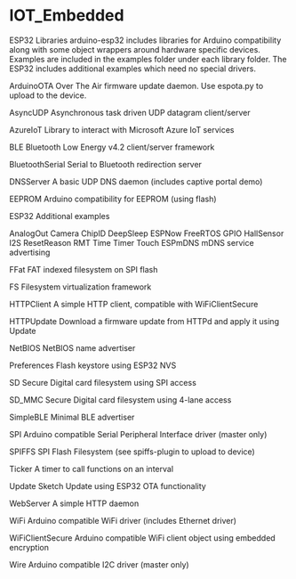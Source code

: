 # IOT_Embedded
ESP32 Libraries
arduino-esp32 includes libraries for Arduino compatibility along with some object wrappers around hardware specific devices. Examples are included in the examples folder under each library folder. The ESP32 includes additional examples which need no special drivers.

ArduinoOTA
Over The Air firmware update daemon. Use espota.py to upload to the device.

AsyncUDP
Asynchronous task driven UDP datagram client/server

AzureIoT
Library to interact with Microsoft Azure IoT services

BLE
Bluetooth Low Energy v4.2 client/server framework

BluetoothSerial
Serial to Bluetooth redirection server

DNSServer
A basic UDP DNS daemon (includes captive portal demo)

EEPROM
Arduino compatibility for EEPROM (using flash)

ESP32
Additional examples

AnalogOut
Camera
ChipID
DeepSleep
ESPNow
FreeRTOS
GPIO
HallSensor
I2S
ResetReason
RMT
Time
Timer
Touch
ESPmDNS
mDNS service advertising

FFat
FAT indexed filesystem on SPI flash

FS
Filesystem virtualization framework

HTTPClient
A simple HTTP client, compatible with WiFiClientSecure

HTTPUpdate
Download a firmware update from HTTPd and apply it using Update

NetBIOS
NetBIOS name advertiser

Preferences
Flash keystore using ESP32 NVS

SD
Secure Digital card filesystem using SPI access

SD_MMC
Secure Digital card filesystem using 4-lane access

SimpleBLE
Minimal BLE advertiser

SPI
Arduino compatible Serial Peripheral Interface driver (master only)

SPIFFS
SPI Flash Filesystem (see spiffs-plugin to upload to device)

Ticker
A timer to call functions on an interval

Update
Sketch Update using ESP32 OTA functionality

WebServer
A simple HTTP daemon

WiFi
Arduino compatible WiFi driver (includes Ethernet driver)

WiFiClientSecure
Arduino compatible WiFi client object using embedded encryption

Wire
Arduino compatible I2C driver (master only)
